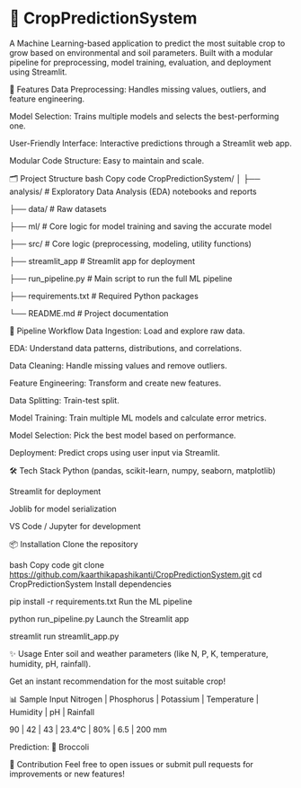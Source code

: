 # 🌾 CropPredictionSystem

A Machine Learning-based application to predict the most suitable crop to grow based on environmental and soil parameters. Built with a modular pipeline for preprocessing, model training, evaluation, and deployment using Streamlit.

🚀 Features
Data Preprocessing: Handles missing values, outliers, and feature engineering.

Model Selection: Trains multiple models and selects the best-performing one.

User-Friendly Interface: Interactive predictions through a Streamlit web app.

Modular Code Structure: Easy to maintain and scale.

🗂 Project Structure
bash
Copy code
CropPredictionSystem/
│
├── analysis/         # Exploratory Data Analysis (EDA) notebooks and reports

├── data/             # Raw datasets

├── ml/               # Core logic for model training and saving the accurate model

├── src/              # Core logic (preprocessing, modeling, utility functions)

├── streamlit_app  # Streamlit app for deployment

├── run_pipeline.py   # Main script to run the full ML pipeline

├── requirements.txt  # Required Python packages

└── README.md         # Project documentation

🧩 Pipeline Workflow
Data Ingestion: Load and explore raw data.

EDA: Understand data patterns, distributions, and correlations.

Data Cleaning: Handle missing values and remove outliers.

Feature Engineering: Transform and create new features.

Data Splitting: Train-test split.

Model Training: Train multiple ML models and calculate error metrics.

Model Selection: Pick the best model based on performance.

Deployment: Predict crops using user input via Streamlit.

🛠 Tech Stack
Python (pandas, scikit-learn, numpy, seaborn, matplotlib)

Streamlit for deployment

Joblib for model serialization

VS Code / Jupyter for development

📦 Installation
Clone the repository

bash
Copy code
git clone https://github.com/kaarthikapashikanti/CropPredictionSystem.git
cd CropPredictionSystem
Install dependencies



pip install -r requirements.txt
Run the ML pipeline



python run_pipeline.py
Launch the Streamlit app



streamlit run streamlit_app.py

✨ Usage
Enter soil and weather parameters (like N, P, K, temperature, humidity, pH, rainfall).


Get an instant recommendation for the most suitable crop!

📊 Sample Input
Nitrogen  | Phosphorus  | Potassium  | Temperature  | Humidity  | pH   | Rainfall

90        | 42          | 43         | 23.4°C       | 80%       | 6.5  | 200 mm

Prediction: 🥦 Broccoli

🙌 Contribution
Feel free to open issues or submit pull requests for improvements or new features!
